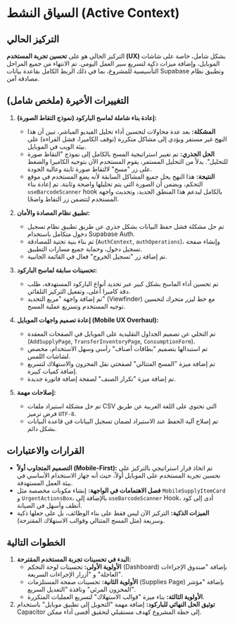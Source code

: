 # السياق النشط (Active Context)

## التركيز الحالي
التركيز الحالي هو على **تحسين تجربة المستخدم (UX)** بشكل شامل، خاصة على شاشات الموبايل، وإضافة ميزات ذكية لتسريع سير العمل اليومي. تم الانتهاء من جميع المراحل التأسيسية للمشروع، بما في ذلك الربط الكامل بقاعدة بيانات Supabase وتطبيق نظام مصادقة آمن.

## التغييرات الأخيرة (ملخص شامل)
1.  **إعادة بناء شاملة لماسح الباركود (نموذج التقاط الصورة):**
    *   **المشكلة:** بعد عدة محاولات لتحسين أداء تحليل الفيديو المباشر، تبين أن هذا النهج غير مستقر ويؤدي إلى مشاكل متكررة (توقف الكاميرا، فشل القراءة) على بيئة الويب في الموبايل.
    *   **الحل الجذري:** تم تغيير استراتيجية المسح بالكامل إلى نموذج "التقاط صورة للتحليل". بدلاً من التحليل المستمر، يقوم المستخدم الآن بتوجيه الكاميرا والضغط على زر "مسح" لالتقاط صورة ثابتة وعالية الجودة.
    *   **النتيجة:** هذا النهج يحل جميع المشاكل السابقة لأنه يضع المستخدم في موقع التحكم، ويضمن أن الصورة التي يتم تحليلها واضحة وثابتة. تم إعادة بناء `useBarcodeScanner` hook بالكامل ليدعم هذا المنطق الجديد، وتحديث واجهة المستخدم لتتضمن زر التقاط واضحًا.

2.  **تطبيق نظام المصادة والأمان:**
    *   تم حل مشكلة فشل حفظ البيانات بشكل جذري عن طريق تطبيق نظام تسجيل دخول متكامل باستخدام Supabase Auth.
    *   تم بناء بنية تحتية للمصادقة (`AuthContext`, `authOperations`)، وإنشاء صفحة تسجيل دخول، وحماية جميع مسارات التطبيق.
    *   تم إضافة زر "تسجيل الخروج" فعال في القائمة الجانبية.

3.  **تحسينات سابقة لماسح الباركود:**
    *   تم تحسين أداء الماسح بشكل كبير عبر تحديد أنواع الباركود المستهدفة، طلب دقة كاميرا أعلى، وتفعيل التركيز التلقائي.
    *   تم إضافة واجهة "مربع التحديد" (Viewfinder) مع خط ليزر متحرك لتحسين توجيه المستخدم وتسريع عملية المسح.

4.  **إعادة تصميم واجهات الموبايل (Mobile UX Overhaul):**
    *   تم التخلي عن تصميم الجداول التقليدية على الموبايل في الصفحات المعقدة (`AddSupplyPage`, `TransferInventoryPage`, `ConsumptionForm`).
    *   تم استبدالها بتصميم "بطاقات أصناف" رأسي وسهل الاستخدام، مخصص لشاشات اللمس.
    *   تم إضافة ميزة "المسح المتتالي" لصفحتي نقل المخزون والاستهلاك لتسريع إضافة كميات كبيرة.
    *   تم إضافة ميزة "تكرار الصنف" لصفحة إضافة فاتورة جديدة.

5.  **إصلاحات مهمة:**
    *   تم حل مشكلة استيراد ملفات CSV التي تحتوي على اللغة العربية عن طريق فرض ترميز `UTF-8`.
    *   تم إصلاح آلية الحفظ عند الاستيراد لضمان تسجيل البيانات في قاعدة البيانات بشكل دائم.

## القرارات والاعتبارات
- **التصميم المتجاوب أولاً (Mobile-First):** تم اتخاذ قرار استراتيجي بالتركيز على تحسين تجربة المستخدم على الموبايل أولاً، حيث أنه جهاز الاستخدام الأساسي في بيئة العمل المستهدفة.
- **فصل الاهتمامات في الواجهة:** إنشاء مكونات مخصصة مثل `MobileSupplyItemCard` و `UrgentActionsBox`، بالإضافة إلى `useBarcodeScanner` Hook، أدى إلى كود أنظف وأسهل في الصيانة.
- **الميزات الذكية:** التركيز الآن ليس فقط على بناء الوظائف، بل على جعلها ذكية وسريعة (مثل المسح المتتالي وقوالب الاستهلاك المقترحة).

## الخطوات التالية
1.  **البدء في تحسينات تجربة المستخدم المقترحة:**
    *   **الأولوية الأولى:** تحسينات لوحة التحكم (Dashboard) بإضافة "صندوق الإجراءات العاجلة" و "أزرار الإجراءات السريعة".
    *   **الأولوية الثانية:** تحسينات صفحة المستلزمات (Supplies Page) بإضافة "مؤشر المخزون المرئي" ونافذة "التعديل السريع".
    *   **الأولوية الثالثة:** بناء ميزة "قوالب الاستهلاك" لتسريع العمليات المتكررة.
2.  **توثيق الحل النهائي للباركود:** إضافة مهمة "التحويل إلى تطبيق موبايل" باستخدام Capacitor إلى خطة المشروع كهدف مستقبلي لتحقيق أقصى أداء ممكن.
